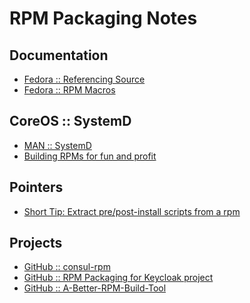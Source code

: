 RPM Packaging Notes
====





## Documentation
 - [Fedora :: Referencing Source](https://fedoraproject.org/wiki/Packaging:SourceURL?rd=Packaging/SourceURL)
 - [Fedora :: RPM Macros](https://docs.fedoraproject.org/en-US/packaging-guidelines/RPMMacros/)

## CoreOS :: SystemD
 - [MAN :: SystemD](https://www.freedesktop.org/software/systemd/man/systemd.service.html)
 - [Building RPMs for fun and profit](https://www.hogarthuk.com/?q=node/11)


## Pointers
 - [Short Tip: Extract pre/post-install scripts from a rpm](https://liquidat.wordpress.com/2008/08/26/short-tip-extract-prepost-install-scripts-from-a-rpm/)

## Projects
 - [GitHub :: consul-rpm](https://github.com/tomhillable/consul-rpm)
 - [GitHub :: RPM Packaging for Keycloak project](https://github.com/abn/keycloak-rpm)
 - [GitHub :: A-Better-RPM-Build-Tool](https://github.com/naftulikay/teekopolis-yum-repo)
